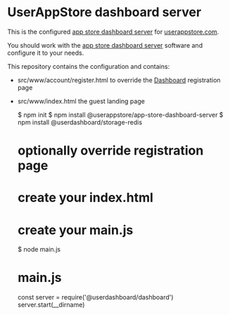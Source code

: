 # UserAppStore dashboard server

This is the configured [app store dashboard server](https://github.com/userappstore/app-store-dashboard-server) for [userappstore.com](https://userappstore.com).

You should work with the [app store dashboard server](https://github.com/userappstore/app-store-application-server) software and configure it to your needs.  

This repository contains the configuration and contains:

- src/www/account/register.html to override the [Dashboard](https://github.com/userdashboard/dashboard) registration page
- src/www/index.html the guest landing page

     $ npm init
     $ npm install @userappstore/app-store-dashboard-server
     $ npm install @userdashboard/storage-redis
     # optionally override registration page
     # create your index.html
     # create your main.js
     $ node main.js

     # main.js
     const server = require('@userdashboard/dashboard')
     server.start(__dirname)
